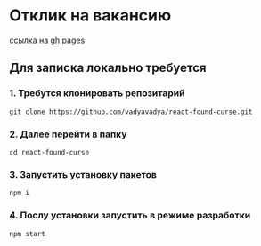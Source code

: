 # Отклик на вакансию

[ссылка на gh pages](https://vadyavadya.github.io/hiring-mitrasoft/)

## Для записка локально требуется

### 1. Требутся клонировать репозитарий

	git clone https://github.com/vadyavadya/react-found-curse.git

### 2. Далее перейти в папку  
	
	cd react-found-curse

### 3. Запустить установку пакетов

	npm i

### 4. Послу установки запустить в режиме разработки

	npm start

